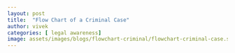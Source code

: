 ```yaml
---
layout: post
title:  "Flow Chart of a Criminal Case"
author: vivek
categories: [ legal awareness]
image: assets/images/blogs/flowchart-criminal/flowchart-criminal-case.svg
---
```


